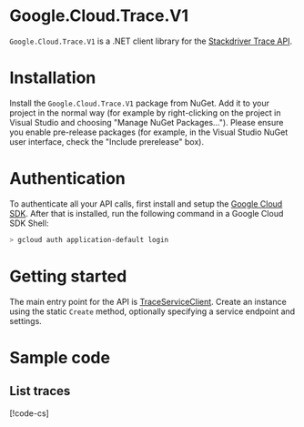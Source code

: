 # Google.Cloud.Trace.V1

`Google.Cloud.Trace.V1` is a .NET client
library for the [Stackdriver Trace
API](https://cloud.google.com/trace/).

# Installation

Install the `Google.Cloud.Trace.V1` package from NuGet. Add it to
your project in the normal way (for example by right-clicking on the
project in Visual Studio and choosing "Manage NuGet Packages...").
Please ensure you enable pre-release packages (for example, in the
Visual Studio NuGet user interface, check the "Include prerelease"
box).

# Authentication

To authenticate all your API calls, first install and setup the
[Google Cloud SDK](https://cloud.google.com/sdk/). After that is
installed, run the following command in a Google Cloud SDK Shell:

```sh
> gcloud auth application-default login
```

# Getting started

The main entry point for the API is [TraceServiceClient](obj/api/Google.Cloud.Trace.V1.TraceServiceClient.yml).
Create an instance using the static `Create` method, optionally specifying a service endpoint and settings.

# Sample code

## List traces

[!code-cs[](obj/snippets/Google.Cloud.Trace.V1.TraceServiceClient.txt#ListTraces)]
